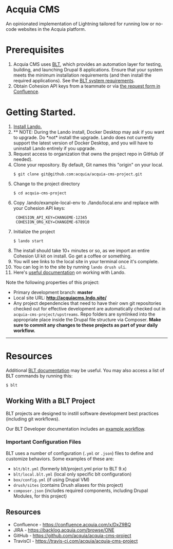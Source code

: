 # Acquia CMS

An opinionated implementation of Lightning tailored for running low or no-code websites in the Acquia platform.

# Prerequisites

1. Acquia CMS uses [BLT](https://docs.acquia.com/blt/), which provides an automation layer for testing, building, and launching Drupal 8 applications. Ensure that your system meets the minimum installation requirements (and then install the required applications). See the [BLT system requirements](https://docs.acquia.com/blt/install/).
2. Obtain Cohesion API keys from a teammate or via [the request form in Confluence](https://confluence.acquia.com/display/cohesion/Employee+API+Keys).

# Getting Started.

1. [Install Lando.](https://docs.lando.dev/basics/installation.html#system-requirements)
2. \** NOTE: During the Lando install, Docker Desktop may ask if you want to upgrade. Do *not\* install the upgrade. Lando does not currently support the latest version of Docker Desktop, and you will have to uninstall Lando entirely if you upgrade.
3. Request access to organization that owns the project repo in GitHub (if needed).
4. Clone your repository. By default, Git names this "origin" on your local.
   ```
   $ git clone git@github.com:acquia/acquia-cms-project.git
   ```
5. Change to the project directory
   ```
   $ cd acquia-cms-project
   ```
6. Copy .lando/example-local-env to ./lando/local.env and replace with your Cohesion API keys:
   ```
    COHESION_API_KEY=CHANGEME-12345
    COHESION_ORG_KEY=CHANGEME-678910
   ```
7. Initialize the project
   ```
   $ lando start
   ```
8. The install should take 10+ minutes or so, as we import an entire Cohesion UI kit on install. Go get a coffee or something.
9.  You will see links to the local site in your terminal once it's complete.
10. You can log in to the site by running `lando drush uli`.
11. Here's [useful documentation](https://docs.lando.dev/basics/usage.html) on working with Lando.

Note the following properties of this project:

- Primary development branch: **master**
- Local site URL: **http://acquiacms.lndo.site/**
- Any project dependencies that need to have their own git repositories checked out for effective development are automatically checked out in `acquia-cms-project/upstreams`. Repo folders are symlinked into the appropriate place inside the Drupal file structure via Composer. **Make sure to commit any changes to these projects as part of your daily workflow.**

---

# Resources

Additional [BLT documentation](https://docs.acquia.com/blt/) may be useful. You may also access a list of BLT commands by running this:

```
$ blt
```

## Working With a BLT Project

BLT projects are designed to instill software development best practices (including git workflows).

Our BLT Developer documentation includes an [example workflow](https://docs.acquia.com/blt/developer/dev-workflow/).

### Important Configuration Files

BLT uses a number of configuration (`.yml` or `.json`) files to define and customize behaviors. Some examples of these are:

- `blt/blt.yml` (formerly blt/project.yml prior to BLT 9.x)
- `blt/local.blt.yml` (local only specific blt configuration)
- `box/config.yml` (if using Drupal VM)
- `drush/sites` (contains Drush aliases for this project)
- `composer.json` (includes required components, including Drupal Modules, for this project)

## Resources

- Confluence - https://confluence.acquia.com/x/DxZ9BQ 
- JIRA - https://backlog.acquia.com/browse/ONE
- GitHub - https://github.com/acquia/acquia-cms-project
- TravisCI - https://travis-ci.com/acquia/acquia-cms-project
